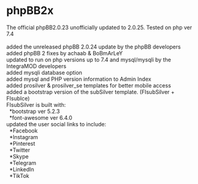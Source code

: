 # phpBB2x
The official phpBB2.0.23 unofficially updated to 2.0.25. Tested on php ver 7.4<br />
<br />
added the unreleased phpBB 2.0.24 update by the phpBB developers<br />
added phpBB 2 fixes by achaab & BoBmArLeY<br />
updated to run on php versions up to 7.4 and mysql/mysqli by the IntegraMOD developers<br />
added mysqli database option<br />
added mysql and PHP version information to Admin Index<br />
added prosilver & prosilver_se templates for better mobile access<br />
added a bootstrap version of the subSilver template. (FIsubSilver + FIsubIce)<br />
FIsubSilver is built with:<br />
&nbsp;&nbsp;*bootstrap ver 5.2.3<br />
&nbsp;&nbsp;*font-awesome ver 6.4.0<br />
updated the user social links to include:<br />
&nbsp;&nbsp;*Facebook<br />
&nbsp;&nbsp;*Instagram<br />
&nbsp;&nbsp;*Pinterest<br />
&nbsp;&nbsp;*Twitter<br />
&nbsp;&nbsp;*Skype<br />
&nbsp;&nbsp;*Telegram<br />
&nbsp;&nbsp;*LinkedIn<br />
&nbsp;&nbsp;*TikTok<br />
